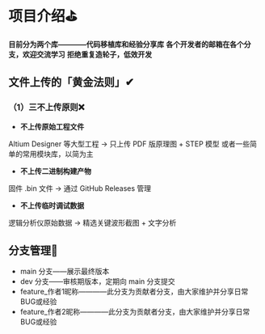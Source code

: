 # 项目介绍⛳

**目前分为两个库————代码移植库和经验分享库**
 **各个开发者的邮箱在各个分支，欢迎交流学习**
 **拒绝重复造轮子，低效开发**



## 文件上传的「黄金法则」✔

### （1）三不上传原则❌

- **不上传原始工程文件**

Altium Designer 等大型工程 → 只上传 PDF 版原理图 + STEP 模型
或者一些简单的常用模块库，以简为主

- **不上传二进制构建产物**

固件 .bin 文件 → 通过 GitHub Releases 管理

- **不上传临时调试数据**

逻辑分析仪原始数据 → 精选关键波形截图 + 文字分析

## 分支管理🔀

- main 分支——展示最终版本
- dev 分支——审核期版本，定期向 main 分支提交
- feature_作者1昵称————此分支为贡献者分支，由大家维护并分享日常BUG或经验
- feature_作者2昵称————此分支为贡献者分支，由大家维护并分享日常BUG或经验
